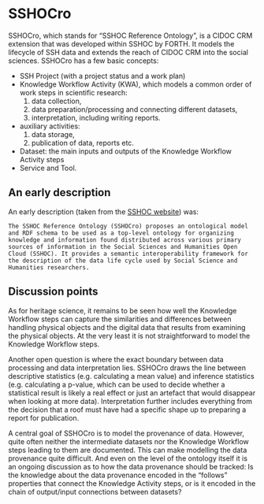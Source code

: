 # SSHOCro

SSHOCro, which stands for “SSHOC Reference Ontology”, is a CIDOC CRM extension that was developed within SSHOC by FORTH. It models the lifecycle of SSH data and extends the reach of CIDOC CRM into the social sciences. SSHOCro has a few basic concepts:
* SSH Project (with a project status and a work plan)
* Knowledge Workflow Activity (KWA), which models a common order of work steps in scientific
research:
  1. data collection,
  2. data preparation/processing and connecting different datasets,
  3. interpretation, including writing reports.
* auxiliary activities: 
  1. data storage,
  2. publication of data, reports etc.
* Dataset: the main inputs and outputs of the Knowledge Workflow Activity steps
* Service and Tool.

## An early description

An early description (taken from the [SSHOC website](https://sshopencloud.eu/sshocro )) was:

`The SSHOC Reference Ontology (SSHOCro) proposes an ontological model and RDF schema to be used as a top-level ontology for organizing knowledge and information found distributed across various primary sources of information in the Social Sciences and Humanities Open Cloud (SSHOC). It provides a semantic interoperability framework for the description of the data life cycle used by Social Science and Humanities researchers.`

## Discussion points

As for heritage science, it remains to be seen how well the Knowledge Workflow steps can capture the similarities and differences between handling physical objects and the digital data that results from examining the physical objects. At the very least it is not straightforward to model the Knowledge Workflow steps. 

Another open question is where the exact boundary between data processing and data interpretation lies. SSHOCro draws the line between descriptive statistics (e.g. calculating a mean value) and inference statistics (e.g. calculating a p-value, which can be used to decide whether a statistical result is likely a real effect or just an artefact that would disappear when looking at more data). Interpretation further includes everything from the decision that a roof must have had a specific shape up to preparing a report for publication.

A central goal of SSHOCro is to model the provenance of data. However, quite often neither the intermediate datasets nor the Knowledge Workflow steps leading to them are documented. This can make modelling the data provenance quite difficult. And even on the level of the ontology itself it is an ongoing discussion as to how the data provenance should be tracked: Is the knowledge about the data provenance encoded in the “follows” properties that connect the Knowledge Activity steps, or is it encoded in the chain of output/input connections between datasets?

